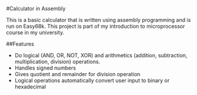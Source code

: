 #Calculator in Assembly

This is a basic calculator that is written using assembly programming and is run on Easy68k. This project is part of my introduction to microprocessor course in my university.

##Features

- Do logical (AND, OR, NOT, XOR) and arithmetics (addition, subtraction, multiplication, division) operations.
- Handles signed numbers
- Gives quotient and remainder for division operation
- Logical operations automatically convert user input to binary or hexadecimal
